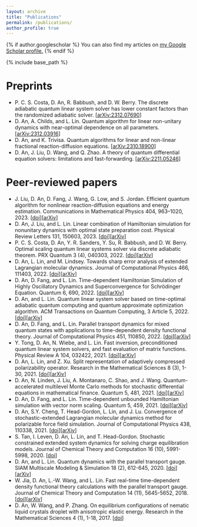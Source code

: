 ```yaml
---
layout: archive
title: "Publications"
permalink: /publications/
author_profile: true
---
```


{% if author.googlescholar %}
  You can also find my articles on <u><a href="{{author.googlescholar}}">my Google Scholar profile</a>.</u>
{% endif %}

{% include base_path %}

Preprints
======
* P. C. S. Costa, D. An, R. Babbush, and D. W. Berry. The discrete adiabatic quantum linear system solver has lower constant factors than the randomized adiabatic solver. [[arXiv:2312.07690](https://arxiv.org/abs/2312.07690)]
* D. An, A. Childs, and L. Lin. Quantum algorithm for linear non-unitary dynamics with near-optimal dependence on all parameters. [[arXiv:2312.03916](https://arxiv.org/abs/2312.03916)]
* D. An, and K. Trivisa. Quantum algorithms for linear and non-linear fractional reaction-diffusion equations. [[arXiv:2310.18900](https://arxiv.org/abs/2310.18900)]
* D. An, J. Liu, D. Wang, and Q. Zhao. A theory of quantum differential equation solvers: limitations and fast-forwarding. [[arXiv:2211.05246](https://arxiv.org/abs/2211.05246)]


Peer-reviewed papers
======
* J. Liu, D. An, D. Fang, J. Wang, G. Low, and S. Jordan. Efficient quantum algorithm for nonlinear reaction-diffusion equations and energy estimation. Communications in Mathematical Physics 404, 963–1020, 2023. [[doi](https://doi.org/10.1007/s00220-023-04857-9)][[arXiv](https://arxiv.org/abs/2205.01141)]
* D. An, J. Liu, and L. Lin. Linear combination of Hamiltonian simulation for nonunitary dynamics with optimal state preparation cost. Physical Review Letters 131, 150603, 2023. [[doi](https://doi.org/10.1103/PhysRevLett.131.150603)][[arXiv](https://arxiv.org/abs/2303.01029)]
* P. C. S. Costa, D. An, Y. R. Sanders, Y. Su, R. Babbush, and D. W. Berry. Optimal scaling quantum linear systems solver via discrete adiabatic theorem. PRX Quantum 3 (4), 040303, 2022. [[doi](https://doi.org/10.1103/PRXQuantum.3.040303)][[arXiv](https://arxiv.org/abs/2111.08152)]
* D. An, L. Lin, and M. Lindsey. Towards sharp error analysis of extended Lagrangian molecular dynamics. Journal of Computational Physics 466, 111403, 2022. [[doi](https://doi.org/10.1016/j.jcp.2022.111403)][[arXiv](https://arxiv.org/abs/2010.07508)]
* D. An, D. Fang, and L. Lin. Time-dependent Hamiltonian Simulation of Highly Oscillatory Dynamics and Superconvergence for Schrödinger Equation. Quantum 6, 690, 2022. [[doi](https://doi.org/10.22331/q-2022-04-15-690)][[arXiv](https://arxiv.org/abs/2111.03103)]
* D. An, and L. Lin. Quantum linear system solver based on time-optimal adiabatic quantum computing and quantum approximate optimization algorithm. ACM Transactions on Quantum Computing, 3 Article 5, 2022. [[doi](https://doi.org/10.1145/3498331)][[arXiv](https://arxiv.org/abs/1909.05500)]
* D. An, D. Fang, and L. Lin. Parallel transport dynamics for mixed quantum states with applications to time-dependent density functional theory. Journal of Computational Physics 451, 110850, 2022. [[doi](https://doi.org/10.1016/j.jcp.2021.110850)][[arXiv](https://arxiv.org/abs/2105.14755)]
* Y. Tong, D. An, N. Wiebe, and L. Lin. Fast inversion, preconditioned quantum linear system solvers, and fast evaluation of matrix functions. Physical Review A 104, 032422, 2021. [[doi](https://doi.org/10.1103/PhysRevA.104.032422)][[arXiv](https://arxiv.org/abs/2008.13295)]
* D. An, L. Lin, and Z. Xu. Split representation of adaptively compressed polarizability operator. Research in the Mathematical Sciences 8 (3), 1-30, 2021. [[doi](https://doi.org/10.1007/s40687-021-00285-0)][[arXiv](https://arxiv.org/abs/2002.08770)]
* D. An, N. Linden, J. Liu, A. Montanaro, C. Shao, and J. Wang. Quantum-accelerated multilevel Monte Carlo methods for stochastic differential equations in mathematical finance. Quantum 5, 481, 2021. [[doi](https://doi.org/10.22331/q-2021-06-24-481)][[arXiv](https://arxiv.org/abs/2012.06283)]
* D. An, D. Fang, and L. Lin. Time-dependent unbounded Hamiltonian simulation with vector norm scaling. Quantum 5, 459, 2021. [[doi](https://doi.org/10.22331/q-2021-05-26-459)][[arXiv](https://arxiv.org/abs/2012.13105)]
* D. An, S.Y. Cheng, T. Head-Gordon, L. Lin, and J. Lu. Convergence of stochastic-extended Lagrangian molecular dynamics method for polarizable force field simulation. Journal of Computational Physics 438, 110338, 2021. [[doi](https://doi.org/10.1016/j.jcp.2021.110338)][[arXiv](https://arxiv.org/abs/1904.12082)]
* S. Tan, I. Leven, D. An, L. Lin, and T. Head-Gordon. Stochastic constrained extended system dynamics for solving charge equilibration models. Journal of Chemical Theory and Computation 16 (10), 5991-5998, 2020. [[doi](https://doi.org/10.1021/acs.jctc.0c00514)]
* D. An, and L. Lin. Quantum dynamics with the parallel transport gauge. SIAM Multiscale Modeling & Simulation 18 (2), 612-645, 2020. [[doi](https://doi.org/10.1137/18M1179304)][[arXiv](https://arxiv.org/abs/1804.02095)]
* W. Jia, D. An, L.-W. Wang, and L. Lin. Fast real-time time-dependent density functional theory calculations with the parallel transport gauge. Journal of Chemical Theory and Computation 14 (11), 5645-5652, 2018. [[doi](https://doi.org/10.1021/acs.jctc.8b00580)][[arXiv](https://arxiv.org/abs/1805.10575)]
* D. An, W. Wang, and P. Zhang. On equilibrium configurations of nematic liquid crystals droplet with anisotropic elastic energy. Research in the Mathematical Sciences 4 (1), 1-18, 2017. [[doi](https://doi.org/10.1186/s40687-016-0094-5)]
